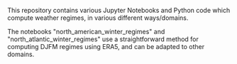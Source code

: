 This repository contains various Jupyter Notebooks and Python code which compute weather regimes, in various different ways/domains.

The notebooks "north_american_winter_regimes" and "north_atlantic_winter_regimes" use a straightforward method for computing DJFM regimes using ERA5, and can be adapted to other domains.
